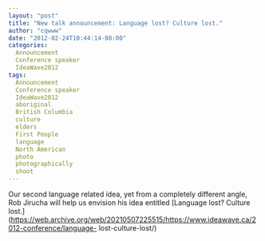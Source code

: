 ```yaml
---
layout: "post"
title: "New talk announcement: Language lost? Culture lost."
author: "cqwww"
date: "2012-02-24T10:44:14-08:00"
categories:
  Announcement
  Conference speaker
  IdeaWave2012
tags: 
  Announcement
  Conference speaker
  IdeaWave2012
  aboriginal
  British Columbia
  culture
  elders
  First People
  language
  North American
  photo
  photographically
  shoot
---
```


Our second language related idea, yet from a completely different angle, Rob
Jirucha will help us envision his idea entitled [Language lost? Culture
lost.](https://web.archive.org/web/20210507225515/https://www.ideawave.ca/2012-conference/language-
lost-culture-lost/)


[//]: # (Retrieved from https://web.archive.org/web/20210507232024/https://www.ideawave.ca/new-talk-announcement-language-lost-culture-lost/)